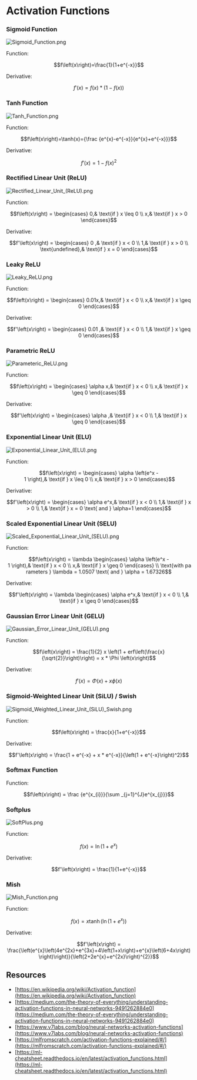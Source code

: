 # Activation Functions

### Sigmoid Function

![Sigmoid_Function.png](doc/Sigmoid_Function.png)

Function:

$$f\left(x\right)=\frac{1}{1+e^{-x}}$$

Derivative:

$$f'\left(x\right) = f\left(x\right) * \left(1 - f\left(x\right)\right)$$

### Tanh Function

![Tanh_Function.png](doc/Tanh_Function.png)

Function:

$$f\left(x\right)=\tanh(x)={\frac {e^{x}-e^{-x}}{e^{x}+e^{-x}}}$$

Derivative:

$$f'\left(x\right) = 1-f(x)^{2}$$

### Rectified Linear Unit (ReLU)

![Rectified_Linear_Unit_(ReLU).png](doc/Rectified_Linear_Unit_(ReLU).png)

Function:

$$f\left(x\right) = \begin{cases} 0,& \text{if } x \leq 0 \\ x,& \text{if } x > 0 \end{cases}$$

Derivative:

$$f'\left(x\right) = \begin{cases} 0 ,& \text{if } x < 0 \\ 1,& \text{if } x > 0 \\ \text{undefined},& \text{if } x = 0 \end{cases}$$

### Leaky ReLU

![Leaky_ReLU.png](doc/Leaky_ReLU.png)

Function:

$$f\left(x\right) = \begin{cases} 0.01x,& \text{if } x < 0 \\ x,& \text{if } x \geq 0 \end{cases}$$

Derivative:

$$f'\left(x\right) = \begin{cases} 0.01 ,& \text{if } x < 0 \\ 1,& \text{if } x \geq 0 \end{cases}$$

### Parametric ReLU

![Parameteric_ReLU.png](doc/Parameteric_ReLU.png)

Function:

$$f\left(x\right) = \begin{cases} \alpha x,& \text{if } x < 0 \\ x,& \text{if } x \geq 0 \end{cases}$$

Derivative:

$$f'\left(x\right) = \begin{cases} \alpha ,& \text{if } x < 0 \\ 1,& \text{if } x \geq 0 \end{cases}$$

### Exponential Linear Unit (ELU)

![Exponential_Linear_Unit_(ELU).png](doc/Exponential_Linear_Unit_(ELU).png)

Function:

$$f\left(x\right) = \begin{cases} \alpha \left(e^x - 1 \right),& \text{if } x \leq 0 \\ x,& \text{if } x > 0 \end{cases}$$

Derivative:

$$f'\left(x\right) = \begin{cases} \alpha e^x,& \text{if } x < 0 \\ 1,& \text{if } x > 0 \\ 1,& \text{if } x = 0 \text{ and } \alpha=1 \end{cases}$$

### Scaled Exponential Linear Unit (SELU)

![Scaled_Exponential_Linear_Unit_(SELU).png](doc/Scaled_Exponential_Linear_Unit_(SELU).png)

Function:

$$f\left(x\right) = \lambda \begin{cases} \alpha \left(e^x - 1 \right),& \text{if } x < 0 \\ x,& \text{if } x \geq 0 \end{cases} \\ \text{with parameters } \lambda = 1.0507 \text{ and } \alpha = 1.67326$$

Derivative:

$$f'\left(x\right) = \lambda \begin{cases} \alpha e^x,& \text{if } x < 0 \\ 1,& \text{if } x \geq 0 \end{cases}$$

### Gaussian Error Linear Unit (GELU)

![Gaussian_Error_Linear_Unit_(GELU).png](doc/Gaussian_Error_Linear_Unit_(GELU).png)

Function:

$$f\left(x\right) = \frac{1}{2} x \left(1 + erf\left(\frac{x}{\sqrt{2}}\right)\right) = x * \Phi \left(x\right)$$

Derivative:

$$f'\left(x\right) = \Phi \left(x\right) + x \phi \left(x\right)$$

### Sigmoid-Weighted Linear Unit (SiLU) / Swish

![Sigmoid_Weighted_Linear_Unit_(SiLU)_Swish.png](doc/Sigmoid_Weighted_Linear_Unit_(SiLU)_Swish.png)

Function:

$$f\left(x\right) = \frac{x}{1+e^{-x}}$$

Derivative:

$$f'\left(x\right) = \frac{1 + e^{-x} + x * e^{-x}}{\left(1 + e^{-x}\right)^2}$$

### Softmax Function

Function:

$$f\left(x\right) = \frac {e^{x_{i}}}{\sum _{j=1}^{J}e^{x_{j}}}$$

### Softplus

![SoftPlus.png](doc/SoftPlus.png)

Function:

$$f\left(x\right) = \ln \left(1+e^{x}\right)$$

Derivative:

$$f'\left(x\right) = \frac{1}{1+e^{-x}}$$

### Mish

![Mish_Function.png](doc/Mish_Function.png)

Function:

$$f\left(x\right) = x\tanh\left(\ln\left(1+e^{x}\right)\right)$$

Derivative:

$$f'\left(x\right) = \frac{\left(e^{x}\left(4e^{2x}+e^{3x}+4\left(1+x\right)+e^{x}\left(6+4x\right)\right)\right)}{\left(2+2e^{x}+e^{2x}\right)^{2}}$$

## Resources

- [https://en.wikipedia.org/wiki/Activation_function](https://en.wikipedia.org/wiki/Activation_function)
- [https://medium.com/the-theory-of-everything/understanding-activation-functions-in-neural-networks-9491262884e0](https://medium.com/the-theory-of-everything/understanding-activation-functions-in-neural-networks-9491262884e0)
- [https://www.v7labs.com/blog/neural-networks-activation-functions](https://www.v7labs.com/blog/neural-networks-activation-functions)
- [https://mlfromscratch.com/activation-functions-explained/#/](https://mlfromscratch.com/activation-functions-explained/#/)
- [https://ml-cheatsheet.readthedocs.io/en/latest/activation_functions.html](https://ml-cheatsheet.readthedocs.io/en/latest/activation_functions.html)